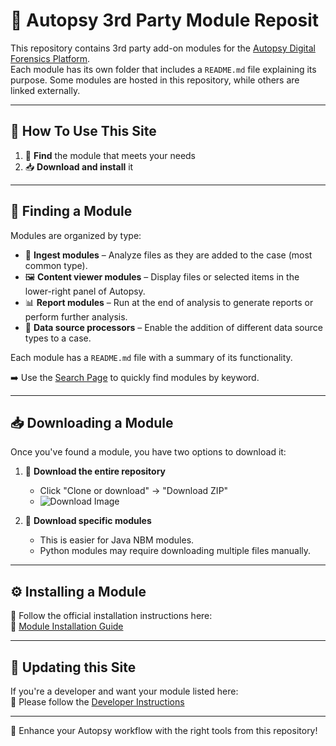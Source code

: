 # 🧰 Autopsy 3rd Party Module Reposit

This repository contains 3rd party add-on modules for the [Autopsy Digital Forensics Platform](http://www.autopsy.com).  
Each module has its own folder that includes a `README.md` file explaining its purpose. Some modules are hosted in this repository, while others are linked externally.

---

## 📖 How To Use This Site

1. 🔎 **Find** the module that meets your needs  
2. 📥 **Download and install** it

---

## 📂 Finding a Module

Modules are organized by type:

- 🧪 **Ingest modules** – Analyze files as they are added to the case (most common type).  
- 🖼️ **Content viewer modules** – Display files or selected items in the lower-right panel of Autopsy.  
- 📊 **Report modules** – Run at the end of analysis to generate reports or perform further analysis.  
- 📁 **Data source processors** – Enable the addition of different data source types to a case.

Each module has a `README.md` file with a summary of its functionality.

➡️ Use the [Search Page](https://sleuthkit.github.io/autopsy_addon_modules/) to quickly find modules by keyword.

---

## 📥 Downloading a Module

Once you've found a module, you have two options to download it:

1. 💾 **Download the entire repository**  
   - Click "Clone or download" → "Download ZIP"  
   - ![Download Image](images/download.png)

2. 📁 **Download specific modules**  
   - This is easier for Java NBM modules.  
   - Python modules may require downloading multiple files manually.

---

## ⚙️ Installing a Module

📌 Follow the official installation instructions here:  
🔗 [Module Installation Guide](http://sleuthkit.org/autopsy/docs/user-docs/latest/module_install_page.html)

---

## 🚀 Updating this Site

If you're a developer and want your module listed here:  
🔧 Please follow the [Developer Instructions](DocsForDevelopers/DeveloperInstructions.md)

---

🧩 Enhance your Autopsy workflow with the right tools from this repository!

